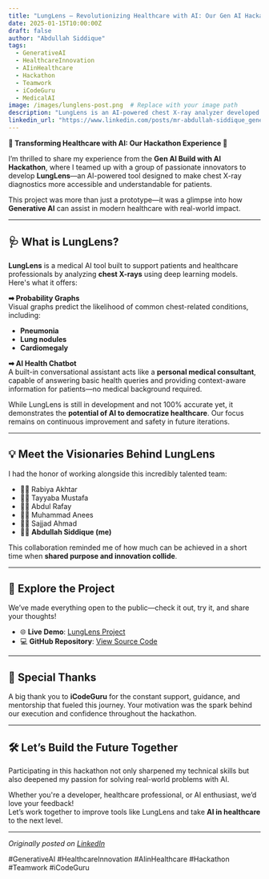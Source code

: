 ```yaml
---
title: "LungLens – Revolutionizing Healthcare with AI: Our Gen AI Hackathon Journey"
date: 2025-01-15T10:00:00Z
draft: false
author: "Abdullah Siddique"
tags:
  - GenerativeAI
  - HealthcareInnovation
  - AIinHealthcare
  - Hackathon
  - Teamwork
  - iCodeGuru
  - MedicalAI
image: /images/lunglens-post.png  # Replace with your image path
description: "LungLens is an AI-powered chest X-ray analyzer developed during the Gen AI Build with AI Hackathon. Discover how our team built a healthcare chatbot and diagnostic tool to make medical insights accessible to all."
linkedin_url: "https://www.linkedin.com/posts/mr-abdullah-siddique_generativeai-healthcareinnovation-aiinhealthcare-activity-7273966303864905728--I1o"
---
```


**🌌 Transforming Healthcare with AI: Our Hackathon Experience 💎**

I’m thrilled to share my experience from the **Gen AI Build with AI Hackathon**, where I teamed up with a group of passionate innovators to develop **LungLens**—an AI-powered tool designed to make chest X-ray diagnostics more accessible and understandable for patients.

This project was more than just a prototype—it was a glimpse into how **Generative AI** can assist in modern healthcare with real-world impact.

---

## 🩺 What is LungLens?

**LungLens** is a medical AI tool built to support patients and healthcare professionals by analyzing **chest X-rays** using deep learning models. Here's what it offers:

**➡ Probability Graphs**  
Visual graphs predict the likelihood of common chest-related conditions, including:
- **Pneumonia**
- **Lung nodules**
- **Cardiomegaly**

**➡ AI Health Chatbot**  
A built-in conversational assistant acts like a **personal medical consultant**, capable of answering basic health queries and providing context-aware information for patients—no medical background required.

While LungLens is still in development and not 100% accurate yet, it demonstrates the **potential of AI to democratize healthcare**. Our focus remains on continuous improvement and safety in future iterations.

---

## 💡 Meet the Visionaries Behind LungLens

I had the honor of working alongside this incredibly talented team:

- 👩‍💻 Rabiya Akhtar  
- 👩‍💻 Tayyaba Mustafa  
- 👨‍💻 Abdul Rafay  
- 👨‍💻 Muhammad Anees  
- 👨‍💻 Sajjad Ahmad  
- 👨‍💻 **Abdullah Siddique (me)**

This collaboration reminded me of how much can be achieved in a short time when **shared purpose and innovation collide**.

---

## 🔗 Explore the Project

We’ve made everything open to the public—check it out, try it, and share your thoughts!

- 🌐 **Live Demo**: [LungLens Project](https://lnkd.in/dG4JurUw)  
- 💻 **GitHub Repository**: [View Source Code](https://lnkd.in/d8BuTHk5)

---

## 🙏 Special Thanks

A big thank you to **iCodeGuru** for the constant support, guidance, and mentorship that fueled this journey. Your motivation was the spark behind our execution and confidence throughout the hackathon.

---

## 🛠 Let’s Build the Future Together

Participating in this hackathon not only sharpened my technical skills but also deepened my passion for solving real-world problems with AI.

Whether you're a developer, healthcare professional, or AI enthusiast, we’d love your feedback!  
Let’s work together to improve tools like LungLens and take **AI in healthcare** to the next level.

---

*Originally posted on [LinkedIn](https://www.linkedin.com/posts/mr-abdullah-siddique_generativeai-healthcareinnovation-aiinhealthcare-activity-7273966303864905728--I1o)*

#GenerativeAI #HealthcareInnovation #AIinHealthcare #Hackathon #Teamwork #iCodeGuru
